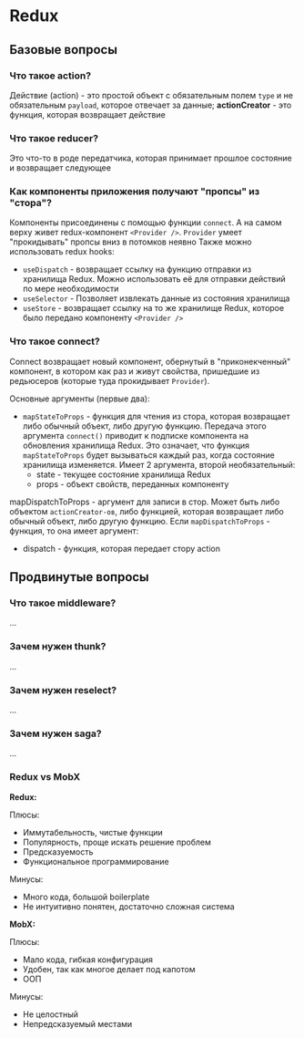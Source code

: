 # Redux

## Базовые вопросы

### Что такое action?

Действие (action) - это простой объект с обязательным полем `type` и не
обязательным `payload`, которое отвечает за данные;
__actionCreator__ - это функция, которая возвращает действие


### Что такое reducer?

Это что-то в роде передатчика, которая принимает прошлое состояние и возвращает следующее


### Как компоненты приложения получают "пропсы" из "стора"?

Компоненты присоединены с помощью функции `connect`. А на самом верху живет redux-компонент
`<Provider />`. `Provider` умеет "прокидывать" пропсы вниз в потомков неявно
Также можно использовать redux hooks:
- `useDispatch` - возвращает ссылку на функцию отправки из хранилища Redux.
  Можно использовать её для отправки действий по мере необходимости
- `useSelector` - Позволяет извлекать данные из состояния хранилища
- `useStore` - возвращает ссылку на то же хранилище Redux, которое было передано
  компоненту `<Provider />`


### Что такое connect?

Connect возвращает новый компонент, обернутый в "приконекченный" компонент,
в котором как раз и живут свойства, пришедшие из редьюсеров (которые туда
прокидывает `Provider`).

Основные аргументы (первые два):

- `mapStateToProps` - функция для чтения из стора, которая возвращает либо обычный объект,
  либо другую функцию. Передача этого аргумента `connect()` приводит к подписке
  компонента на обновления хранилища Redux. Это означает, что функция `mapStateToProps`
  будет вызываться каждый раз, когда состояние хранилища изменяется.
  Имеет 2 аргумента, второй необязательный:
    - state - текущее состояние хранилища Redux
    - props - объект свойств, переданных компоненту

mapDispatchToProps - аргумент для записи в стор. Может быть либо объектом
`actionCreator-ов`, либо функцией, которая возвращает либо обычный объект,
либо другую функцию. Если `mapDispatchToProps` - функция, то она имеет аргумент:
- dispatch - функция, которая передает стору action


## Продвинутые вопросы

### Что такое middleware?

...


### Зачем нужен thunk?

...


### Зачем нужен reselect?

...


### Зачем нужен saga?

...


### Redux vs MobX

__Redux:__

Плюсы:
- Иммутабельность, чистые функции
- Популярность, проще искать решение проблем
- Предсказуемость
- Функциональное программирование

Минусы:
- Много кода, большой boilerplate
- Не интуитивно понятен, достаточно сложная система

__MobX:__

Плюсы:
- Мало кода, гибкая конфигурация
- Удобен, так как многое делает под капотом
- ООП

Минусы:
- Не целостный
- Непредсказуемый местами

